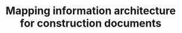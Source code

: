 ---
title: Mapping information architecture for construction documents
tags: [PlanGrid, Design, Usability Test]
thumb: https://images.unsplash.com/photo-1503387762-592deb58ef4e?ixlib=rb-1.2.1&ixid=eyJhcHBfaWQiOjEyMDd9&auto=format&fit=crop&w=900&q=60
role: PlanGrid • Product Design
---